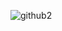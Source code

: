 ![github2](https://github.com/aylafiryal/aylafiryal/assets/83856972/58f81f4e-a734-4066-93b5-b5dfd0931e7e)


<!-- - 👋 Hi, I’m @aylafiryal -->
<!-- - 👀 I’m interested in ... -->
<!-- - 🌱 I’m currently learning ... -->
<!-- - 💞️ I’m looking to collaborate on ... -->
<!-- - 📫 How to reach me ... -->

<!---
aylafiryal/aylafiryal is a ✨ special ✨ repository because its `README.md` (this file) appears on your GitHub profile.
You can click the Preview link to take a look at your changes.
--->

